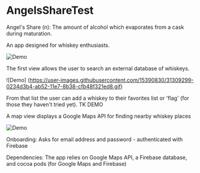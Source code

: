 # AngelsShareTest

Angel's Share (n): The amount of alcohol which evaporates from a cask during maturation.

An app designed for whiskey enthusiasts.

![Demo](https://user-images.githubusercontent.com/15390830/31308906-3887dd2c-ab4c-11e7-8173-734432a70189.gif)

The first view allows the user to search an external database of whiskeys. 

![Demo] (https://user-images.githubusercontent.com/15390830/31309299-0234d3b4-ab52-11e7-8b38-cfb48f321ed8.gif)

From that list the user can add a whiskey to their favorites list or 'flag' (for those they haven't tried yet).
TK DEMO

A map view displays a Google Maps API for finding nearby whiskey places

![Demo](https://user-images.githubusercontent.com/15390830/31309034-b6d4c04a-ab4d-11e7-9d24-aaff7c2b2062.gif)

Onboarding: Asks for email address and password - authenticated with Firebase

Dependencies:
The app relies on Google Maps API, a Firebase database, and cocoa pods (for Google Maps and Firebase)

